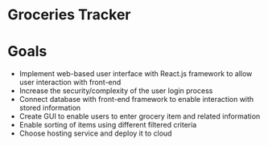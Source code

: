 # Groceries Tracker

# Goals
- Implement web-based user interface with React.js framework to allow user interaction with front-end
- Increase the security/complexity of the user login process
- Connect database with front-end framework to enable interaction with stored information
- Create GUI to enable users to enter grocery item and related information
- Enable sorting of items using different filtered criteria
- Choose hosting service and deploy it to cloud

